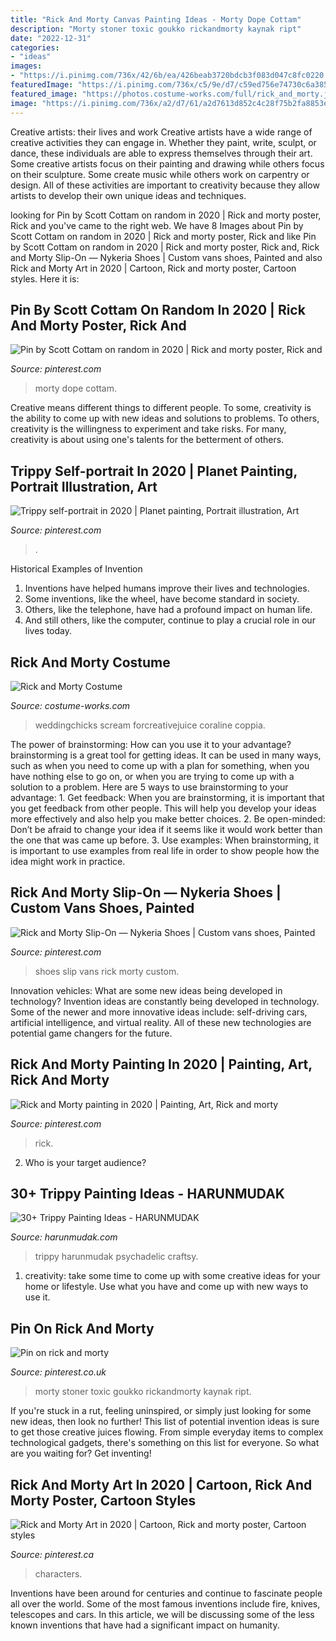 ```yaml
---
title: "Rick And Morty Canvas Painting Ideas - Morty Dope Cottam"
description: "Morty stoner toxic goukko rickandmorty kaynak ript"
date: "2022-12-31"
categories:
- "ideas"
images:
- "https://i.pinimg.com/736x/42/6b/ea/426beab3720bdcb3f083d047c8fc0220.jpg"
featuredImage: "https://i.pinimg.com/736x/c5/9e/d7/c59ed756e74730c6a38520ceffe9cde3.jpg"
featured_image: "https://photos.costume-works.com/full/rick_and_morty.jpg"
image: "https://i.pinimg.com/736x/a2/d7/61/a2d7613d852c4c28f75b2fa8853edb46.jpg"
---
```



Creative artists: their lives and work
Creative artists have a wide range of creative activities they can engage in. Whether they paint, write, sculpt, or dance, these individuals are able to express themselves through their art. Some creative artists focus on their painting and drawing while others focus on their sculpture. Some create music while others work on carpentry or design. All of these activities are important to creativity because they allow artists to develop their own unique ideas and techniques.

	

		
looking for Pin by Scott Cottam on random in 2020 | Rick and morty poster, Rick and you've came to the right web. We have 8 Images about Pin by Scott Cottam on random in 2020 | Rick and morty poster, Rick and like Pin by Scott Cottam on random in 2020 | Rick and morty poster, Rick and, Rick and Morty Slip-On — Nykeria Shoes | Custom vans shoes, Painted and also Rick and Morty Art in 2020 | Cartoon, Rick and morty poster, Cartoon styles. Here it is:
		
    
## Pin By Scott Cottam On Random In 2020 | Rick And Morty Poster, Rick And

<img loading=lazy src="https://i.pinimg.com/736x/42/6b/ea/426beab3720bdcb3f083d047c8fc0220.jpg" onerror="this.onerror=null;this.src='https://tse1.mm.bing.net/th?id=OIP.sWOzVRA5zoGPYAoZett3oQHaJ_&amp;pid=15.1';" alt="Pin by Scott Cottam on random in 2020 | Rick and morty poster, Rick and">

_Source: pinterest.com_

>morty dope cottam. 

	

Creative means different things to different people. To some, creativity is the ability to come up with new ideas and solutions to problems. To others, creativity is the willingness to experiment and take risks. For many, creativity is about using one's talents for the betterment of others.

    
## Trippy Self-portrait In 2020 | Planet Painting, Portrait Illustration, Art

<img loading=lazy src="https://i.pinimg.com/736x/a2/d7/61/a2d7613d852c4c28f75b2fa8853edb46.jpg" onerror="this.onerror=null;this.src='https://tse2.mm.bing.net/th?id=OIP.mu85tMZ96dOCAVSRWd69yQHaKt&amp;pid=15.1';" alt="Trippy self-portrait in 2020 | Planet painting, Portrait illustration, Art">

_Source: pinterest.com_

>. 

	

Historical Examples of Invention
1. Inventions have helped humans improve their lives and technologies. 
2. Some inventions, like the wheel, have become standard in society. 
3. Others, like the telephone, have had a profound impact on human life. 
4. And still others, like the computer, continue to play a crucial role in our lives today.

    
## Rick And Morty Costume

<img loading=lazy src="https://photos.costume-works.com/full/rick_and_morty.jpg" onerror="this.onerror=null;this.src='https://tse3.mm.bing.net/th?id=OIP.N2nDHHml1Rz-Ow6om1M8_QHaKW&amp;pid=15.1';" alt="Rick and Morty Costume">

_Source: costume-works.com_

>weddingchicks scream forcreativejuice coraline coppia. 

	

The power of brainstorming: How can you use it to your advantage?
brainstorming is a great tool for getting ideas. It can be used in many ways, such as when you need to come up with a plan for something, when you have nothing else to go on, or when you are trying to come up with a solution to a problem. Here are 5 ways to use brainstorming to your advantage: 1. Get feedback: When you are brainstorming, it is important that you get feedback from other people. This will help you develop your ideas more effectively and also help you make better choices. 2. Be open-minded: Don’t be afraid to change your idea if it seems like it would work better than the one that was came up before. 3. Use examples: When brainstorming, it is important to use examples from real life in order to show people how the idea might work in practice. 
    
## Rick And Morty Slip-On — Nykeria Shoes | Custom Vans Shoes, Painted

<img loading=lazy src="https://i.pinimg.com/736x/c5/9e/d7/c59ed756e74730c6a38520ceffe9cde3.jpg" onerror="this.onerror=null;this.src='https://tse1.mm.bing.net/th?id=OIP.VqZWpVqt9JNpjXkBRfy_YwHaJ3&amp;pid=15.1';" alt="Rick and Morty Slip-On — Nykeria Shoes | Custom vans shoes, Painted">

_Source: pinterest.com_

>shoes slip vans rick morty custom. 

	

Innovation vehicles: What are some new ideas being developed in technology?
Invention ideas are constantly being developed in technology. Some of the newer and more innovative ideas include: self-driving cars, artificial intelligence, and virtual reality. All of these new technologies are potential game changers for the future.

    
## Rick And Morty Painting In 2020 | Painting, Art, Rick And Morty

<img loading=lazy src="https://i.pinimg.com/originals/4e/ae/cf/4eaecfcec1edce26039017a0fbe92469.jpg" onerror="this.onerror=null;this.src='https://tse4.mm.bing.net/th?id=OIP.hp7-Uh6IELmXIpL0Zme_2AHaJ4&amp;pid=15.1';" alt="Rick and Morty painting in 2020 | Painting, Art, Rick and morty">

_Source: pinterest.com_

>rick. 

	

2. Who is your target audience?

    
## 30+ Trippy Painting Ideas - HARUNMUDAK

<img loading=lazy src="https://www.harunmudak.com/wp-content/uploads/2020/07/trippy-painting-13-688x1024.jpg" onerror="this.onerror=null;this.src='https://tse4.mm.bing.net/th?id=OIP.Vovvos1xBeBXcp2VbCNs-wHaLB&amp;pid=15.1';" alt="30+ Trippy Painting Ideas - HARUNMUDAK">

_Source: harunmudak.com_

>trippy harunmudak psychadelic craftsy. 

	

1. creativity: take some time to come up with some creative ideas for your home or lifestyle. Use what you have and come up with new ways to use it.

    
## Pin On Rick And Morty

<img loading=lazy src="https://i.pinimg.com/736x/f7/b8/ee/f7b8ee9a1196af81fa09baacd712c3a6.jpg" onerror="this.onerror=null;this.src='https://tse3.mm.bing.net/th?id=OIP.oXIq1ME6zIjwUjcHFje-0gHaHN&amp;pid=15.1';" alt="Pin on rick and morty">

_Source: pinterest.co.uk_

>morty stoner toxic goukko rickandmorty kaynak ript. 

	

If you're stuck in a rut, feeling uninspired, or simply just looking for some new ideas, then look no further! This list of potential invention ideas is sure to get those creative juices flowing. From simple everyday items to complex technological gadgets, there's something on this list for everyone. So what are you waiting for? Get inventing!

    
## Rick And Morty Art In 2020 | Cartoon, Rick And Morty Poster, Cartoon Styles

<img loading=lazy src="https://i.pinimg.com/originals/7b/6d/1a/7b6d1a3c4d902a8d55bce5515d0915bf.jpg" onerror="this.onerror=null;this.src='https://tse1.mm.bing.net/th?id=OIP.yjJ1PtzrSQO0ymXcx2PpxAHaKf&amp;pid=15.1';" alt="Rick and Morty Art in 2020 | Cartoon, Rick and morty poster, Cartoon styles">

_Source: pinterest.ca_

>characters. 

	

Inventions have been around for centuries and continue to fascinate people all over the world. Some of the most famous inventions include fire, knives, telescopes and cars. In this article, we will be discussing some of the less known inventions that have had a significant impact on humanity.

